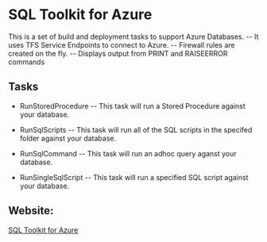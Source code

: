 # SQL Toolkit for Azure

This is a set of build and deployment tasks to support Azure Databases.
-- It uses TFS Service Endpoints to connect to Azure.
-- Firewall rules are created on the fly.
-- Displays output from PRINT and RAISEERROR commands
   
## Tasks

- RunStoredProcedure
-- This task will run a Stored Procedure against your database.

- RunSqlScripts
-- This task will run all of the SQL scripts in the specifed folder against your database.

- RunSqlCommand
-- This task will run an adhoc query aganst your database.

- RunSingleSqlScript
-- This task will run a specified SQL script against your database.


## Website: 

[SQL Toolkit for Azure](https://github.com/crimdon/SQLToolkitAzure)